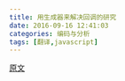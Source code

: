 ```yaml
---
title: 用生成器来解决回调的研究
date: 2016-09-16 12:41:03
categories: 编码与分析
tags: [翻译,javascript]
---
```

[原文](http://jlongster.com/A-Study-on-Solving-Callbacks-with-JavaScript-Generators)
<!--more-->
